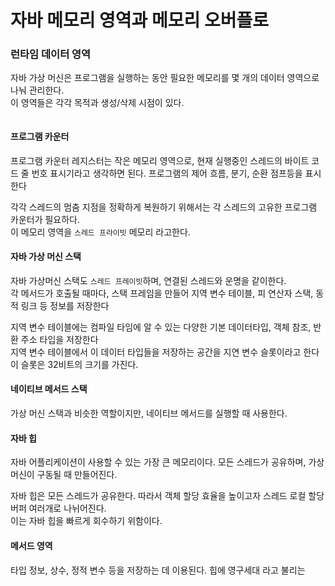# 자바 메모리 영역과 메모리 오버플로

### 런타임 데이터 영역

자바 가상 머신은 프로그램을 실행하는 동안 필요한 메모리를 몇 개의 데이터 영역으로 나눠 관리한다.\
이 영역들은 각각 목적과 생성/삭제 시점이 있다.

<img src="../../../.gitbook/assets/file.excalidraw (51).svg" alt="" class="gitbook-drawing">

#### 프로그램 카운터

프로그램 카운터 레지스터는 작은 메모리 영역으로, 현재 실행중인 스레드의 바이트 코드 줄 번호 표시기라고 생각하면 된다. 프로그램의 제어 흐름, 분기, 순환 점프등을 표시한다

각각 스레드의 멈춤 지점을 정확하게 복원하기 위해서는 각 스레드의 고유한 프로그램 카운터가 필요하다.\
이 메모리 영역을 `스레드 프라이빗` 메모리 라고한다.

#### 자바 가상 머신 스택

자바 가상머신 스택도 `스레드 프레이빗`하며, 연결된 스레드와 운명을 같이한다.\
각 메서드가 호출될 때마다, 스택 프레임을 만들어 지역 변수 테이블, 피 연산자 스택, 동적 링크 등 정보를 저장한다

지역 변수 테이블에는 컴파일 타임에 알 수 있는 다양한 기본 데이터타입, 객체 참조, 반환 주소 타입을 저장한다\
지역 변수 테이블에서 이 데이터 타입들을 저장하는 공간을 지연 변수 슬롯이라고 한다\
이 슬롯은 32비트의 크기를 가진다.

#### 네이티브 메서드 스택

가상 머신 스택과 비슷한 역할이지만, 네이티브 메서드를 실행할 때 사용한다.

#### 자바 힙

자바 어플리케이션이 사용할 수 있는 가장 큰 메모리이다. 모든 스레드가 공유하며, 가상 머신이 구동될 때 만들어진다.

자바 힙은 모든 스레드가 공유한다. 따라서 객체 할당 효율을 높이고자 스레드 로컬 할당 버퍼 여러개로 나뉘어진다.\
이는 자바 힙을 빠르게 회수하기 위함이다.

#### 메서드 영역

타입 정보, 상수, 정적 변수 등을 저장하는 데 이용된다. 힙에 영구세대 라고 불리는
